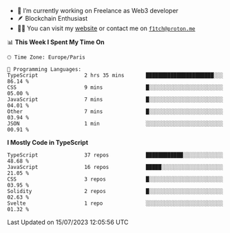 - 🔭 I’m currently working on Freelance as Web3 developer
- 🪶 Blockchain Enthusiast
- 👨‍💻 You can visit my [website](https://f1tch.xyz) or contact me on [`f1tch@proton.me`](mailto:f1tch@proton.me)

<!--START_SECTION:waka-->
📊 **This Week I Spent My Time On** 

```text
🕑︎ Time Zone: Europe/Paris

💬 Programming Languages: 
TypeScript               2 hrs 35 mins       ██████████████████████░░░   86.14 % 
CSS                      9 mins              █░░░░░░░░░░░░░░░░░░░░░░░░   05.00 % 
JavaScript               7 mins              █░░░░░░░░░░░░░░░░░░░░░░░░   04.01 % 
Other                    7 mins              █░░░░░░░░░░░░░░░░░░░░░░░░   03.94 % 
JSON                     1 min               ░░░░░░░░░░░░░░░░░░░░░░░░░   00.91 % 
```

**I Mostly Code in TypeScript** 

```text
TypeScript               37 repos            ████████████░░░░░░░░░░░░░   48.68 % 
JavaScript               16 repos            █████░░░░░░░░░░░░░░░░░░░░   21.05 % 
CSS                      3 repos             █░░░░░░░░░░░░░░░░░░░░░░░░   03.95 % 
Solidity                 2 repos             █░░░░░░░░░░░░░░░░░░░░░░░░   02.63 % 
Svelte                   1 repo              ░░░░░░░░░░░░░░░░░░░░░░░░░   01.32 % 
```




 Last Updated on 15/07/2023 12:05:56 UTC
<!--END_SECTION:waka-->
